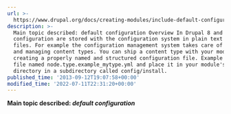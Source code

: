```yaml
---
url: >-
  https://www.drupal.org/docs/creating-modules/include-default-configuration-in-your-drupal-module
description: >-
  Main topic described: default configuration Overview In Drupal 8 and later,
  configuration are stored with the configuration system in plain text YAML
  files. For example the configuration management system takes care of creating
  and managing content types. You can ship a content type with your module by
  creating a properly named and structured configuration file. Example Create a
  file named node.type.example_mytype.yml and place it in your module's
  directory in a subdirectory called config/install.
published_time: '2013-09-12T19:07:58+00:00'
modified_time: '2022-07-11T22:31:20+00:00'
---
```

**Main topic described: _default configuration_**